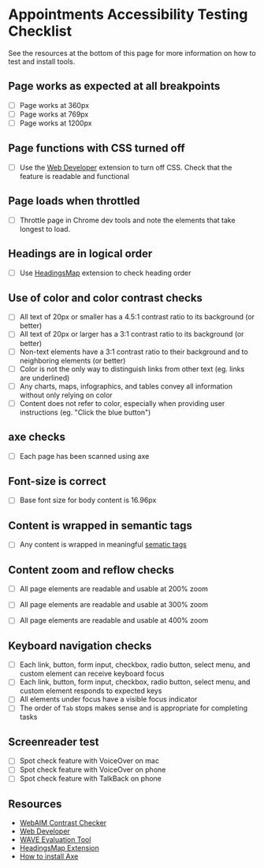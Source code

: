 # Appointments Accessibility Testing Checklist

See the resources at the bottom of this page for more information on how to test and install tools.

## Page works as expected at all breakpoints
- [ ] Page works at 360px
- [ ] Page works at 769px
- [ ] Page works at 1200px

## Page functions with CSS turned off
- [ ] Use the [Web Developer](https://chrome.google.com/webstore/detail/web-developer/bfbameneiokkgbdmiekhjnmfkcnldhhm) extension to turn off CSS. Check that the feature is readable and functional

## Page loads when throttled
- [ ] Throttle page in Chrome dev tools and note the elements that take longest to load.

## Headings are in logical order

- [ ] Use [HeadingsMap](https://chrome.google.com/webstore/detail/headingsmap/flbjommegcjonpdmenkdiocclhjacmbi) extension to check heading order

## Use of color and color contrast checks

- [ ] All text of 20px or smaller has a 4.5:1 contrast ratio to its background (or better)
- [ ] All text of 20px or larger has a 3:1 contrast ratio to its background (or better)
- [ ] Non-text elements have a 3:1 contrast ratio to their background and to neighboring elements (or better)
- [ ] Color is not the only way to distinguish links from other text (eg. links are underlined)
- [ ] Any charts, maps, infographics, and tables convey all information without only relying on color
- [ ] Content does not refer to color, especially when providing user instructions (eg. "Click the blue button")

## axe checks
- [ ] Each page has been scanned using axe 

## Font-size is correct
- [ ] Base font size for body content is 16.96px

## Content is wrapped in semantic tags
- [ ] Any content is wrapped in meaningful [sematic tags](https://github.com/department-of-veterans-affairs/component-library/blob/main/packages/css-library/src/stylesheets/uswds-typography.scss)

## Content zoom and reflow checks

- [ ]  All page elements are readable and usable at 200% zoom
- [ ]  All page elements are readable and usable at 300% zoom
- [ ]  All page elements are readable and usable at 400% zoom


## Keyboard navigation checks
- [ ]  Each link, button, form input, checkbox, radio button, select menu, and custom element can receive keyboard focus
- [ ]  Each link, button, form input, checkbox, radio button, select menu, and custom element responds to expected keys
- [ ]  All elements under focus have a visible focus indicator
- [ ]  The order of `Tab` stops makes sense and is appropriate for completing tasks

## Screenreader test
- [ ] Spot check feature with VoiceOver on mac
- [ ] Spot check feature with VoiceOver on phone
- [ ] Spot check feature with TalkBack on phone

## Resources
- [WebAIM Contrast Checker](https://webaim.org/resources/contrastchecker/)
- [Web Developer](https://chrome.google.com/webstore/detail/web-developer/bfbameneiokkgbdmiekhjnmfkcnldhhm)
- [WAVE Evaluation Tool](https://chrome.google.com/webstore/detail/wave-evaluation-tool/jbbplnpkjmmeebjpijfedlgcdilocofh?hl=en)
- [HeadingsMap Extension](https://chrome.google.com/webstore/detail/headingsmap/flbjommegcjonpdmenkdiocclhjacmbi)
- [How to install Axe](https://depo-platform-documentation.scrollhelp.site/collaboration-cycle/prepare-for-an-accessibility-staging-review#Prepareforanaccessibilitystagingreview-AutomatedtestingwithaxebyDequeaxe)
